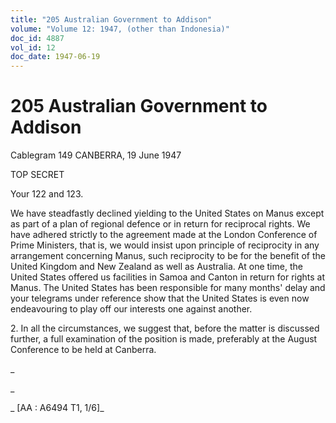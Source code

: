 ```yaml
---
title: "205 Australian Government to Addison"
volume: "Volume 12: 1947, (other than Indonesia)"
doc_id: 4887
vol_id: 12
doc_date: 1947-06-19
---
```


# 205 Australian Government to Addison

Cablegram 149 CANBERRA, 19 June 1947

TOP SECRET

Your 122 and 123.

We have steadfastly declined yielding to the United States on Manus except as part of a plan of regional defence or in return for reciprocal rights. We have adhered strictly to the agreement made at the London Conference of Prime Ministers, that is, we would insist upon principle of reciprocity in any arrangement concerning Manus, such reciprocity to be for the benefit of the United Kingdom and New Zealand as well as Australia. At one time, the United States offered us facilities in Samoa and Canton in return for rights at Manus. The United States has been responsible for many months' delay and your telegrams under reference show that the United States is even now endeavouring to play off our interests one against another.

2\. In all the circumstances, we suggest that, before the matter is discussed further, a full examination of the position is made, preferably at the August Conference to be held at Canberra.

_

_

_ [AA : A6494 T1, 1/6]_
